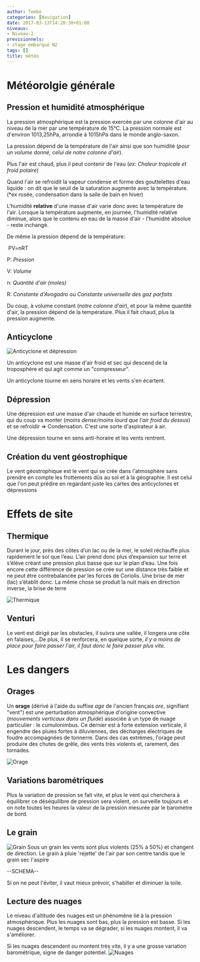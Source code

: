 ```yaml
---
author: Teebo
categories: [Navigation]
date: 2017-03-13T14:20:30+01:00
niveaux:
- Niveau-2
previsionnels:
- stage embarqué N2
tags: []
title: météo
---
```


<!--more-->
# Météorolgie générale
## Pression et humidité atmosphérique
La pression atmosphérique est la pression exercée par une colonne d'air au niveau de la mer par une température de 15°C. La pression normale est d'environ 1013,25hPa, arrondie à 1015hPa dans le monde anglo-saxon.

La pression dépend de la température de l'air ainsi que son humidité (*pour un volume donné, celui de notre colonne d'air*).

Plus l'air est chaud, plus il peut contenir de l'eau (*ex: Chaleur tropicale et froid polaire*)

Quand l'air se refroidit la vapeur condense et forme des gouttelettes d'eau liquide : on dit que le seuil de la saturation augmente avec la température.  (*ex rosée, condensation dans la salle de bain en hiver)

L'humidité **relative** d'une masse d'air varie donc avec la température de l'air. Lorsque la température augmente, en journée, l'humidité relative diminue, alors que le contenu en eau de la masse d'air - l'humidité absolue - reste inchangé. 

De même la pression dépend de la température:

​		PV=nRT

P: *Pression*

V: *Volume*

n: *Quantité d'air (moles)*

R: *Constante d'Avogadro* ou *Constante universelle des gaz parfaits*

Du coup, à volume constant (*notre colonne d'air*), et pour la même quantité d'air, la pression dépend de la température. Plus il fait chaud, plus la pression augmente.

## Anticyclone

![Anticyclone et dépression]({{<siteurl>}}img/topos/anticyclonedepression.bmp)

Un anticyclone est une masse d'air froid et sec qui descend de la troposphère et qui agit comme un "compresseur".

Un anticyclone tourne en sens horaire et les vents s'en écartent.

## Dépression
Une dépression est une masse d'air chaude et humide en surface terrestre, qui du coup va monter (*moins dense/moins lourd que l'air froid du dessus*) et se refroidir => Condensation. C'est une sorte d'aspirateur à air.

Une dépression tourne en sens anti-horaire et les vents rentrent.

## Création du vent géostrophique

Le vent géostrophique est le vent qui se crée dans l'atmosphère sans prendre en compte les frottements dûs au sol et à la géographie. Il est celui que l'on peut prédire en regardant juste les cartes des anticyclones et dépressions

# Effets de site
## Thermique
Durant le jour, près des côtes d’un lac ou de la mer, le soleil réchauffe plus rapidement le sol que l’eau. L’air prend donc plus d’expansion sur terre et s’élève créant une pression plus basse que sur le plan d’eau. Une fois encore cette différence de pression se crée sur une distance très faible et ne peut être contrebalancée par les forces de Coriolis. Une brise de mer (lac) s’établit donc. La même chose se produit la nuit mais en direction inverse, la brise de terre

![Thermique]({{<siteurl>}}img/topos/thermique.bmp)

## Venturi
Le vent est dirigé par les obstacles, il suivra une vallée, il longera une côte en falaises,...De plus, il se renforcera, en quelque sorte, *il y a moins de place pour faire passer l'air, il faut donc le faire passer plus vite.*


# Les dangers
## Orages

Un **orage** (dérivé à l'aide du suffixe *age* de l'ancien français *ore*, signifiant "vent") est une perturbation atmosphérique d'origine convective (*mouvements verticaux dans un fluide*) associée à un type de nuage particulier : le cumulonimbus. Ce dernier est à forte extension verticale, il engendre des pluies fortes à diluviennes, des décharges électriques de foudre accompagnées de tonnerre. Dans des cas extrêmes, l'orage peut produire des chutes de grêle, des vents très violents et, rarement, des tornades.

![Orage]({{<siteurl>}}img/topos/orage.bmp)

## Variations barométriques
Plus la variation de pression se fait vite, et plus le vent qui cherchera à équilibrer ce déséquilibre de pression sera violent, on surveille toujours et on note toutes les heures la valeur de la pression mesurée par le baromètre de bord.

## Le grain
![Grain]({{<siteurl>}}img/topos/grain.jpg)
Sous un grain les vents sont plus violents (25% à 50%) et changent de direction.
Le grain à pluie 'rejette' de l'air par son centre tandis que le grain sec l'aspire

--SCHEMA--

Si on ne peut l'éviter, il vaut mieux prévoir, s'habiller et diminuer la toile.

## Lecture des nuages
Le niveau d'altitude des nuages est un phénomène lié à la pression atmosphérique. Plus les nuages sont bas, plus la pression est basse. Si les nuages descendent, le temps va se dégrader, si les nuages montent, il va s'améliorer.

Si les nuages descendent ou montent très vite, il y a une grosse variation barométrique, signe de danger potentiel.
![Nuages]({{<siteurl>}}img/topos/nuages.png)
